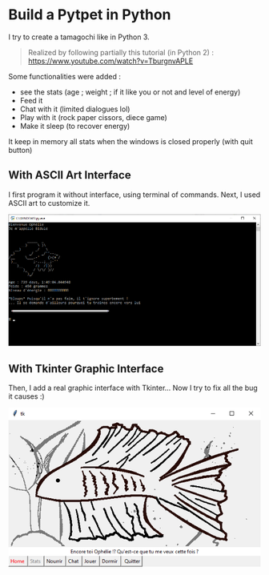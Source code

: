 # Build a Pytpet in Python
I try to create a tamagochi like in Python 3. 

> Realized by following partially this tutorial (in Python 2) : https://www.youtube.com/watch?v=TburgnvAPLE

Some functionalities were added :
- see the stats (age ; weight ; if it like you or not and level of energy)
- Feed it
- Chat with it (limited dialogues lol)
- Play with it (rock paper cissors, diece game)
- Make it sleep (to recover energy)

It keep in memory all stats when the windows is closed properly (with quit button)



With ASCII Art Interface
---------------
I first program it without interface, using terminal of commands.
Next, I used ASCII art to customize it.

<img src="https://github.com/Lezakh/build_a_pet_in_python/blob/Ascii_art_interface/bidule%20ascii.bmp" width="640">



With Tkinter Graphic Interface
---------------

Then, I add a real graphic interface with Tkinter... Now I try to fix all the bug it causes :)

![alt text](https://raw.githubusercontent.com/Lezakh/build_a_pet_in_python/Tkinter_Graphic_interface/Bidule_window.bmp)
